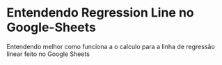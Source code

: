 # Entendendo Regression Line no Google-Sheets
Entendendo melhor como funciona a o calculo para a linha de regressão linear feito no Google Sheets
